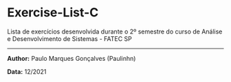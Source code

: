 # Exercise-List-C

Lista de exercícios desenvolvida durante o 2º semestre do curso de Análise e Desenvolvimento de Sistemas - FATEC SP

---

**Author:** Paulo Marques Gonçalves (Paulinhn)

**Data:** 12/2021
